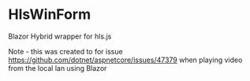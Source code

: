 # HlsWinForm
Blazor Hybrid wrapper for hls.js

Note - this was created to for issue https://github.com/dotnet/aspnetcore/issues/47379 when playing video from the local lan using Blazor
